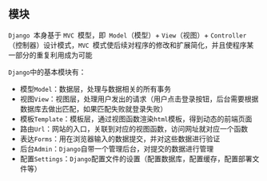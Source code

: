 ## 模块

`Django `本身基于 `MVC `模型，即` Model`（模型）+ `View`（视图）+ `Controller`（控制器）设计模式，`MVC `模式使后续对程序的修改和扩展简化，并且使程序某一部分的重复利用成为可能

`Django`中的基本模块有：

- 模型`Model`：数据层，处理与数据相关的所有事务
- 视图`View`：视图层，处理用户发出的请求（用户点击登录按钮，后台需要根据数据库去做出匹配，如果匹配失败就登录失败）
- 模板`Template`：模板层，通过视图函数渲染`html`模板，得到动态的前端页面
- 路由`Url`：网站的入口，关联到对应的视图函数，访问网址就对应一个函数
- 表达`Forms`：用在浏览器输入的数据提交，并对这些数据进行验证
- 后台`Admin`：`Django`自带一个管理后台，对提交的数据进行管理
- 配置`Settings`：`Django`配置文件的设置（配置数据库，配置缓存，配置部署文件等）